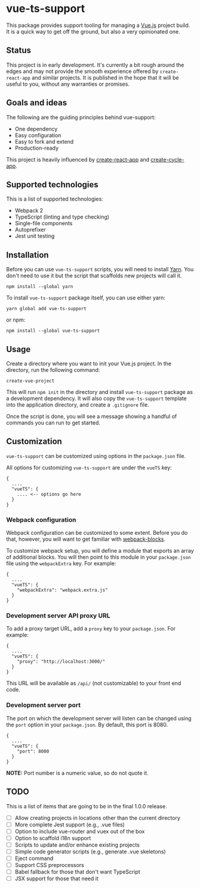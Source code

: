 # vue-ts-support

This package provides support tooling for managing a
[Vue.js](https://vuejs.org/) project build. It is a quick way to get off the
ground, but also a very opinionated one.

## Status

This project is in early development. It's currently a bit rough around the
edges and may not provide the smooth experience offered by `create-react-app`
and similar projects. It is published in the hope that it will be useful to
you, without any warranties or promises.

## Goals and ideas

The following are the guiding principles behind vue-support:

- One dependency
- Easy configuration
- Easy to fork and extend
- Production-ready

This project is heavily influenced by
[create-react-app](https://github.com/facebookincubator/create-react-app) and
[create-cycle-app](https://github.com/cyclejs-community/create-cycle-app).

## Supported technologies

This is a list of supported technologies:

- Webpack 2
- TypeScript (linting and type checking)
- Single-file components
- Autoprefixer
- Jest unit testing

## Installation

Before you can use `vue-ts-support` scripts, you will need to install
[Yarn](https://www.npmjs.com/package/yarn). You don't need to use it but the
script that scaffolds new projects will call it.

    npm install --global yarn

To install `vue-ts-support` package itself, you can use either yarn:

    yarn global add vue-ts-support

or npm:

    npm install --global vue-ts-support

## Usage

Create a directory where you want to init your Vue.js project. In the directory,
run the following command:

    create-vue-project

This will run `npm init` in the directory and install `vue-ts-support` package
as a development dependency. It will also copy the `vue-ts-support` template
into the application directory, and create a `.gitignore` file.

Once the script is done, you will see a message showing a handful of commands
you can run to get started.

## Customization

`vue-ts-support` can be customized using options in the `package.json` file.

All options for customizing `vue-ts-support` are under the `vueTS` key:

    {
      ....
      "vueTS": {
        .... <-- options go here
      }
    }

### Webpack configuration

Webpack configuration can be customized to some extent. Before you do that,
however, you will want to get familiar with
[webpack-blocks](https://github.com/andywer/webpack-blocks).

To customize webpack setup, you will define a module that exports an array of
additional blocks. You will then point to this module in your `package.json`
file using the `webpackExtra` key. For example:

    {
      ....
      "vueTS": {
        "webpackExtra": "webpack.extra.js" 
      }
    }

### Development server API proxy URL

To add a proxy target URL, add a `proxy` key to your `package.json`. For
example:

    {
      ....
      "vueTS": {
        "proxy": "http://localhost:3000/"
      }
    }

This URL will be available as `/api/` (not customizable) to your front end code.

### Development server port

The port on which the development server will listen can be changed using the
`port` option in your `package.json`. By default, this port is 8080.

    {
      ....
      "vueTS": {
        "port": 8000
      }
    }

**NOTE:** Port number is a numeric value, so do not quote it.

## TODO

This is a list of items that are going to be in the final 1.0.0 release.

- [ ] Allow creating projects in locations other than the current directory
- [ ] More complete Jest support (e.g., .vue files)
- [ ] Option to include vue-router and vuex out of the box
- [ ] Option to scaffold i18n support
- [ ] Scripts to update and/or enhance existing projects
- [ ] Simple code generator scripts (e.g., generate .vue skeletons)
- [ ] Eject command
- [ ] Support CSS preprocessors
- [ ] Babel fallback for those that don't want TypeScript
- [ ] JSX support for those that need it